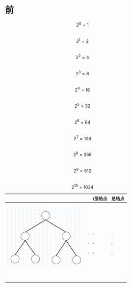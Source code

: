 # 前

$$2^0=1$$   
$$2^1=2$$  
$$2^2=4$$  
$$2^3=8$$  
$$2^4=16$$  
$$2^5=32$$  
$$2^6=64$$  
$$2^7=128$$  
$$2^8=256$$  
$$2^9=512$$  
$$2^10=1024$$

<table>
  <thead>
    <tr>
      <th style="text-align:left"></th>
      <th style="text-align:left"></th>
      <th style="text-align:left">i&#x5C42;&#x7ED3;&#x70B9;</th>
      <th style="text-align:left">&#x603B;&#x7ED3;&#x70B9;</th>
    </tr>
  </thead>
  <tbody>
    <tr>
      <td style="text-align:left">
        <p>
          <img src="../.gitbook/assets/image (116).png" alt/>
        </p>
        <p>
          <br />
        </p>
        <p></p>
        <p></p>
      </td>
      <td style="text-align:left">
        <p></p>
        <p></p>
        <p></p>
        <p></p>
        <p></p>
        <p></p>
        <p></p>
        <p>.</p>
        <p>.</p>
        <p>.</p>
        <p></p>
      </td>
      <td style="text-align:left">
        <p></p>
        <p></p>
        <p></p>
        <p></p>
        <p></p>
        <p></p>
        <p></p>
        <p>.</p>
        <p>.</p>
        <p>.</p>
        <p></p>
      </td>
      <td style="text-align:left">
        <p></p>
        <p></p>
        <p></p>
        <p></p>
        <p></p>
        <p></p>
        <p></p>
        <p>.</p>
        <p>.</p>
        <p>.</p>
        <p></p>
      </td>
    </tr>
  </tbody>
</table>